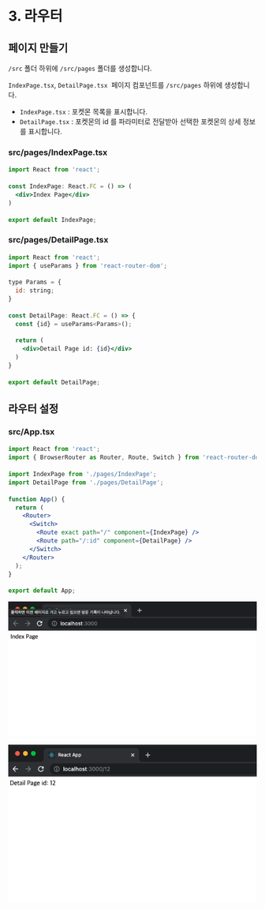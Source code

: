 # 3. 라우터

## 페이지 만들기

`/src` 폴더 하위에 `/src/pages` 폴더를 생성합니다.

`IndexPage.tsx`, `DetailPage.tsx`  페이지 컴포넌트를 `/src/pages` 하위에 생성합니다.

* `IndexPage.tsx` : 포켓몬 목록을 표시합니다.
* `DetailPage.tsx` : 포켓몬의 id 를 파라미터로 전달받아 선택한 포켓몬의 상세 정보를 표시합니다.

### src/pages/IndexPage.tsx

```jsx
import React from 'react';

const IndexPage: React.FC = () => (
  <div>Index Page</div>
)

export default IndexPage;

```

### src/pages/DetailPage.tsx

```jsx
import React from 'react';
import { useParams } from 'react-router-dom';

type Params = {
  id: string;
}

const DetailPage: React.FC = () => {
  const {id} = useParams<Params>();
  
  return (
    <div>Detail Page id: {id}</div>
  )
}

export default DetailPage;
```



## 라우터 설정

### src/App.tsx

```jsx
import React from 'react';
import { BrowserRouter as Router, Route, Switch } from 'react-router-dom';

import IndexPage from './pages/IndexPage';
import DetailPage from './pages/DetailPage';

function App() {
  return (
    <Router>
      <Switch>
        <Route exact path="/" component={IndexPage} />
        <Route path="/:id" component={DetailPage} />
      </Switch>
    </Router>
  );
}

export default App;
```

![src/pages/IndexPage.tsx](../.gitbook/assets/2021-08-18-10.12.21%20%281%29.png)



![src/pages/DetailPage.tsx](../.gitbook/assets/2021-08-18-10.12.49.png)

